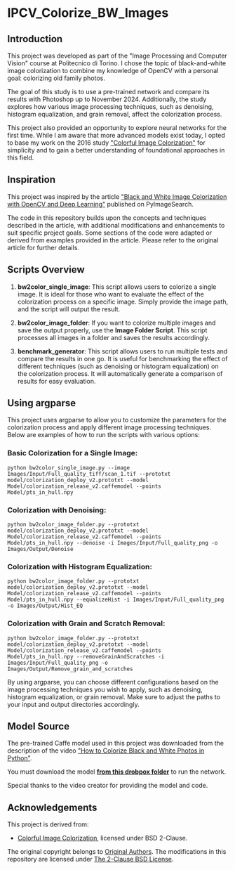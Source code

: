 # IPCV_Colorize_BW_Images

## Introduction

This project was developed as part of the "Image Processing and Computer Vision" course at Politecnico di Torino. I chose the topic of black-and-white image colorization to combine my knowledge of OpenCV with a personal goal: colorizing old family photos. 

The goal of this study is to use a pre-trained network and compare its results with Photoshop up to November 2024. Additionally, the study explores how various image processing techniques, such as denoising, histogram equalization, and grain removal, affect the colorization process.

This project also provided an opportunity to explore neural networks for the first time. While I am aware that more advanced models exist today, I opted to base my work on the 2016 study ["Colorful Image Colorization"](http://richzhang.github.io/colorization/) for simplicity and to gain a better understanding of foundational approaches in this field.

## Inspiration

This project was inspired by the article ["Black and White Image Colorization with OpenCV and Deep Learning"](https://pyimagesearch.com/2019/02/25/black-and-white-image-colorization-with-opencv-and-deep-learning/) published on PyImageSearch. 

The code in this repository builds upon the concepts and techniques described in the article, with additional modifications and enhancements to suit specific project goals. Some sections of the code were adapted or derived from examples provided in the article. Please refer to the original article for further details.

## Scripts Overview

1. **bw2color_single_image**: This script allows users to colorize a single image. It is ideal for those who want to evaluate the effect of the colorization process on a specific image. Simply provide the image path, and the script will output the result.

2. **bw2color_image_folder**: If you want to colorize multiple images and save the output properly, use the **Image Folder Script**. This script processes all images in a folder and saves the results accordingly.

3. **benchmark_generator**: This script allows users to run multiple tests and compare the results in one go. It is useful for benchmarking the effect of different techniques (such as denoising or histogram equalization) on the colorization process. It will automatically generate a comparison of results for easy evaluation.

## Using argparse

This project uses argparse to allow you to customize the parameters for the colorization process and apply different image processing techniques. Below are examples of how to run the scripts with various options:

### Basic Colorization for a Single Image:

    python bw2color_single_image.py --image Images/Input/Full_quality_tiff/scan_1.tif --prototxt model/colorization_deploy_v2.prototxt --model Model/colorization_release_v2.caffemodel --points Model/pts_in_hull.npy

### Colorization with Denoising:

    python bw2color_image_folder.py --prototxt model/colorization_deploy_v2.prototxt --model Model/colorization_release_v2.caffemodel --points Model/pts_in_hull.npy --denoise -i Images/Input/Full_quality_png -o Images/Output/Denoise

### Colorization with Histogram Equalization:

    python bw2color_image_folder.py --prototxt model/colorization_deploy_v2.prototxt --model Model/colorization_release_v2.caffemodel --points Model/pts_in_hull.npy --equalizeHist -i Images/Input/Full_quality_png -o Images/Output/Hist_EQ

### Colorization with Grain and Scratch Removal:

    python bw2color_image_folder.py --prototxt model/colorization_deploy_v2.prototxt --model Model/colorization_release_v2.caffemodel --points Model/pts_in_hull.npy --removeGrainAndScratches -i Images/Input/Full_quality_png -o Images/Output/Remove_grain_and_scratches

By using argparse, you can choose different configurations based on the image processing techniques you wish to apply, such as denoising, histogram equalization, or grain removal. Make sure to adjust the paths to your input and output directories accordingly.

## Model Source

The pre-trained Caffe model used in this project was downloaded from the description of the video ["How to Colorize Black and White Photos in Python"](https://www.youtube.com/watch?v=gAmskBNz_Vc).

You must download the model **[from this drobpox folder](https://www.youtube.com/redirect?event=video_description&redir_token=QUFFLUhqbDhxN2lTald4cEw0bWJaLUN3bURvTHRfSld3d3xBQ3Jtc0trT3YwblN5NmJyRHNLSHRrX3B2RFhOU1JpQUl5V3p3ejh2dnNoVVJIaU83and0NEFZelVEUE0wV2FjRExrczhORkY4QjRKbWJDX0F3NlFSRm05S05TUklUSmt1dE90UDlGeWJ6TzlXZFpOQjBuUHdWTQ&q=https%3A%2F%2Fwww.dropbox.com%2Fs%2Fdx0qvhhp5hbcx7z%2Fcolorization_release_v2.caffemodel%3Fdl%3D1&v=gAmskBNz_Vc)** to run the network.

Special thanks to the video creator for providing the model and code.

## Acknowledgements

This project is derived from:
- [Colorful Image Colorization](http://richzhang.github.io/colorization/), licensed under BSD 2-Clause.

The original copyright belongs to [Original Authors](https://github.com/richzhang/colorization/commits?author=richzhang). The modifications in this repository are licensed under [The 2-Clause BSD License](https://opensource.org/license/bsd-2-clause).
